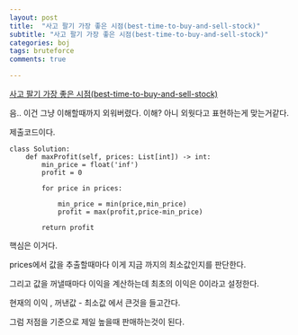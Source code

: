 ```yaml
---
layout: post
title:  "사고 팔기 가장 좋은 시점(best-time-to-buy-and-sell-stock)"
subtitle: "사고 팔기 가장 좋은 시점(best-time-to-buy-and-sell-stock)"
categories: boj
tags: bruteforce
comments: true

---
```


[사고 팔기 가장 좋은 시점(best-time-to-buy-and-sell-stock)](https://leetcode.com/problems/best-time-to-buy-and-sell-stock/)

음.. 이건 그냥 이해할때까지 외워버렸다. 이해? 아니 외웟다고 표현하는게 맞는거같다.

제출코드이다.

```
class Solution:
    def maxProfit(self, prices: List[int]) -> int:
        min_price = float('inf')
        profit = 0

        for price in prices:

            min_price = min(price,min_price)
            profit = max(profit,price-min_price)

        return profit
```

핵심은 이거다.

prices에서 값을 추출할때마다 이게 지금 까지의 최소값인지를 판단한다. 

그리고 값을 꺼낼때마다 이익을 계산하는데 최초의 이익은 0이라고 설정한다.

현재의 이익 , 꺼낸값 - 최소값 에서 큰것을 들고간다.

그럼 저점을 기준으로 제일 높을때 판매하는것이 된다.